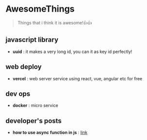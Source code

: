 # AwesomeThings
> Things that i think it is awesome!👍👍

## javascript library

- **uuid** : it makes a very long id, you can it as key id perfectly!

## web deploy

- **vercel** : web server service using react, vue, angular etc for free

## dev ops

- **docker** : micro service

## developer's posts

- **how to use async function in js** : [link](https://medium.com/front-end-weekly/async-await-is-not-about-making-asynchronous-code-synchronous-ba5937a0c11e)
